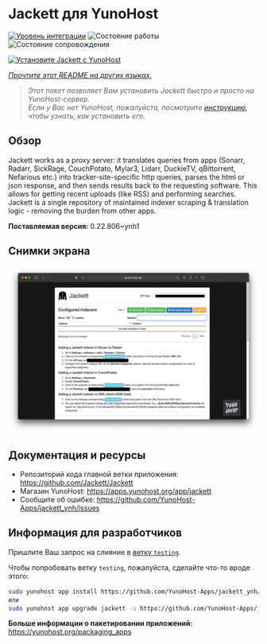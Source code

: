<!--
Важно: этот README был автоматически сгенерирован <https://github.com/YunoHost/apps/tree/master/tools/readme_generator>
Он НЕ ДОЛЖЕН редактироваться вручную.
-->

# Jackett для YunoHost

[![Уровень интеграции](https://dash.yunohost.org/integration/jackett.svg)](https://ci-apps.yunohost.org/ci/apps/jackett/) ![Состояние работы](https://ci-apps.yunohost.org/ci/badges/jackett.status.svg) ![Состояние сопровождения](https://ci-apps.yunohost.org/ci/badges/jackett.maintain.svg)

[![Установите Jackett с YunoHost](https://install-app.yunohost.org/install-with-yunohost.svg)](https://install-app.yunohost.org/?app=jackett)

*[Прочтите этот README на других языках.](./ALL_README.md)*

> *Этот пакет позволяет Вам установить Jackett быстро и просто на YunoHost-сервер.*  
> *Если у Вас нет YunoHost, пожалуйста, посмотрите [инструкцию](https://yunohost.org/install), чтобы узнать, как установить его.*

## Обзор

Jackett works as a proxy server: it translates queries from apps (Sonarr, Radarr, SickRage, CouchPotato, Mylar3, Lidarr, DuckieTV, qBittorrent, Nefarious etc.) into tracker-site-specific http queries, parses the html or json response, and then sends results back to the requesting software. This allows for getting recent uploads (like RSS) and performing searches. Jackett is a single repository of maintained indexer scraping & translation logic - removing the burden from other apps.


**Поставляемая версия:** 0.22.806~ynh1

## Снимки экрана

![Снимок экрана Jackett](./doc/screenshots/demo.png)

## Документация и ресурсы

- Репозиторий кода главной ветки приложения: <https://github.com/Jackett/Jackett>
- Магазин YunoHost: <https://apps.yunohost.org/app/jackett>
- Сообщите об ошибке: <https://github.com/YunoHost-Apps/jackett_ynh/issues>

## Информация для разработчиков

Пришлите Ваш запрос на слияние в [ветку `testing`](https://github.com/YunoHost-Apps/jackett_ynh/tree/testing).

Чтобы попробовать ветку `testing`, пожалуйста, сделайте что-то вроде этого:

```bash
sudo yunohost app install https://github.com/YunoHost-Apps/jackett_ynh/tree/testing --debug
или
sudo yunohost app upgrade jackett -u https://github.com/YunoHost-Apps/jackett_ynh/tree/testing --debug
```

**Больше информации о пакетировании приложений:** <https://yunohost.org/packaging_apps>
